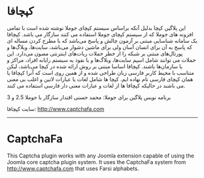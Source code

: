 کپچافا
======

این پلاگین کپچا بدلیل آنکه براساس سیستم کپچای جوملا نوشته شده است با تمامی افزونه های جوملا که از سیستم کپچای جوملا استفاده می کنند سازگار می باشد.
کپچافا یک سامانه شناسایی مبتنی‌ بر آزمون چالش و پاسخ می‌باشد که با مطرح کردن مساله ای که پاسخ به آن برای انسان آسان ولی‌ برای ماشین دشوار می‌باشد، سایت‌ها، وبلاگ‌ها و پورتال‌های مبتنی‌ بر شبکه را از خطر حملات ربات‌های اینترنتی‌ مصون می‌دارد.
این حملات می توانند شامل اسپم سایت‌ها، وبلاگ‌ها و یا نفوذ به سیستم رایانه افراد، مراکز و یا سازمان‌ها باشند.
کپچافا اساسا مبتنی‌ بر روش ارائه شده در کپچا می‌باشد، لیکن متناسب با محیط کاربر فارسی زبان طراحی شده و از همین روی است که آنرا کپچافا یا همان کپچای فارسی نام نهاده ایم.
کپچا ‌ها شامل لغات یا عبارات لاتین و اغلب بی معنی می باشند در حالیکه کپچافا ‌ها از لغات و عبارات معنی دار فارسی استفاده می کنند.

برنامه نویس پلاگین برای جوملا: محمد حسنی اقتدار
سازگار با جوملا 2.5 و 3

سایت کپچافا: http://www.captchafa.com

------------------------------

CaptchaFa
=========

This Captcha plugin works with any Joomla extension capable of using the Joomla core captcha plugin system. It uses the CaptchaFa system from http://www.captchafa.com that uses Farsi alphabets.